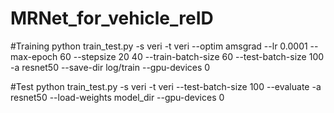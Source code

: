 # MRNet_for_vehicle_reID

#Training
python train_test.py -s veri -t veri --optim amsgrad --lr 0.0001 --max-epoch 60 --stepsize 20 40 --train-batch-size 60 --test-batch-size 100 -a resnet50 --save-dir log/train --gpu-devices 0

#Test
python train_test.py -s veri -t veri --test-batch-size 100 --evaluate -a resnet50 --load-weights model_dir --gpu-devices 0
